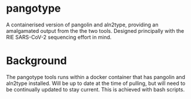 # pangotype
A containerised version of pangolin and aln2type, providing an amalgamated output from the the two tools. Designed principally with the RIE SARS-CoV-2 sequencing effort in mind.

# Background
The pangotype tools runs within a docker container that has pangolin and aln2type installed. Will be up to date at the time of pulling, but will need to be continually updated to stay current. This is achieved with bash scripts. 
